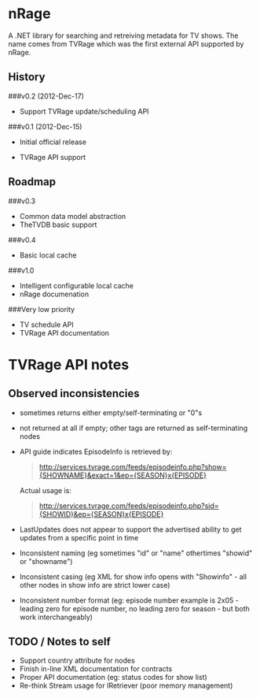 nRage
===========

A .NET library for searching and retreiving metadata for TV shows. The name comes from TVRage which was the first external API supported by nRage.

History
-------

###v0.2 (2012-Dec-17)
+ Support TVRage update/scheduling API

###v0.1 (2012-Dec-15)
+ Initial official release
* TVRage API support

Roadmap
-------

###v0.3
+ Common data model abstraction
+ TheTVDB basic support

###v0.4
+ Basic local cache 

###v1.0
+ Intelligent configurable local cache
+ nRage documenation

###Very low priority
+ TV schedule API
+ TVRage API documentation 

TVRage API notes
================

Observed inconsistencies
------------------------

* <ended> sometimes returns either empty/self-terminating or "0"s
* <AKAs> not returned at all if empty; other tags are returned as self-terminating nodes
* API guide indicates EpisodeInfo is retrieved by:

    > http://services.tvrage.com/feeds/episodeinfo.php?show={SHOWNAME}&exact=1&ep={SEASON}x{EPISODE}

  Actual usage is:

    > http://services.tvrage.com/feeds/episodeinfo.php?sid={SHOWID}&ep={SEASON}x{EPISODE}

* LastUpdates does not appear to support the advertised ability to get updates from a specific point in time
* Inconsistent naming (eg sometimes "id" or "name" othertimes "showid" or "showname")
* Inconsistent casing (eg XML for show info opens with "Showinfo" - all other nodes in show info are strict lower case)
* Inconsistent number format (eg: episode number example is 2x05 - leading zero for episode number, no leading zero for season - but both work interchangeably)

TODO / Notes to self
--------------------

* Support country attribute for <network> nodes
* Finish in-line XML documentation for contracts
* Proper API documentation (eg: status codes for show list)
* Re-think Stream usage for IRetriever (poor memory management)